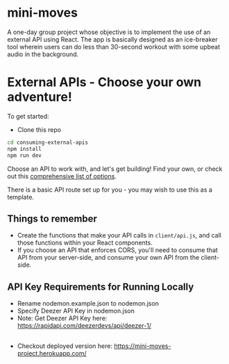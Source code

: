 # mini-moves
A one-day group project whose objective is to implement the use of an external API using React. The app is basically designed as an ice-breaker tool wherein users can do less than 30-second workout with some upbeat audio in the background.

# External APIs - Choose your own adventure!

To get started: 

* Clone this repo

```sh
cd consuming-external-apis
npm install
npm run dev
```

Choose an API to work with, and let's get building! Find your own, or check out this [comprehensive list of options](https://github.com/public-apis/public-apis).

There is a basic API route set up for you - you may wish to use this as a template.

## Things to remember
* Create the functions that make your API calls in `client/api.js`, and call those functions within your React components.
* If you choose an API that enforces CORS, you'll need to consume that API from your server-side, and consume your own API from the client-side.

## API Key Requirements for Running Locally
* Rename nodemon.example.json to nodemon.json
* Specify Deezer API Key in nodemon.json
* Note: Get Deezer API Key here: https://rapidapi.com/deezerdevs/api/deezer-1/ 

##
* Checkout deployed version here: https://mini-moves-project.herokuapp.com/ 
